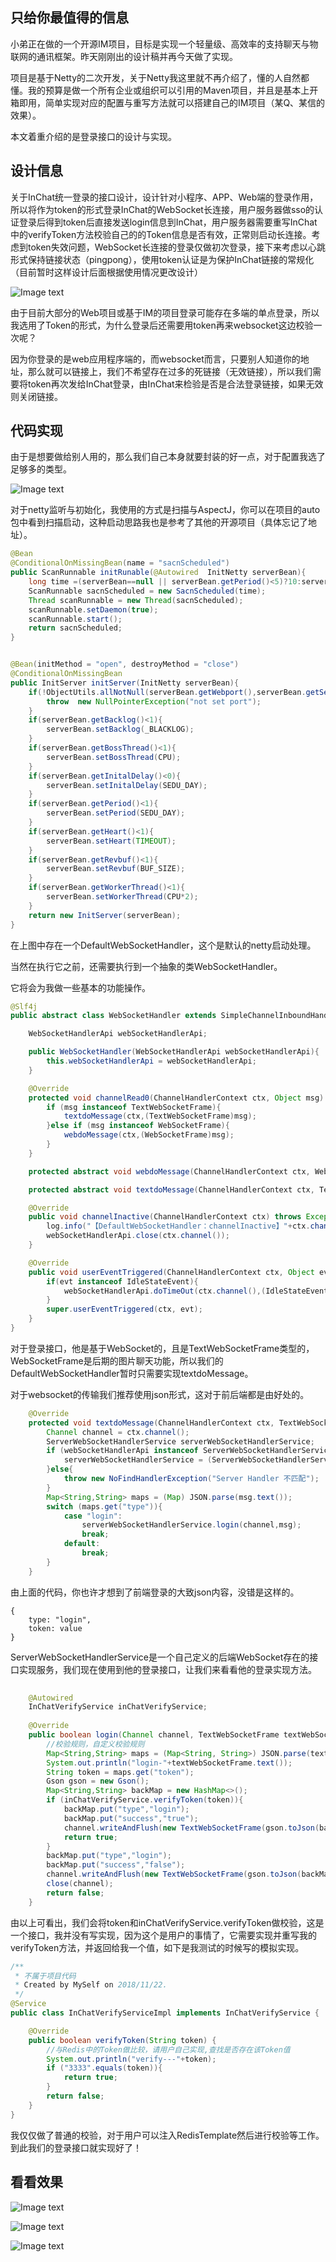 ## 只给你最值得的信息

小弟正在做的一个开源IM项目，目标是实现一个轻量级、高效率的支持聊天与物联网的通讯框架。昨天刚刚出的设计稿并再今天做了实现。

项目是基于Netty的二次开发，关于Netty我这里就不再介绍了，懂的人自然都懂。我的预算是做一个所有企业或组织可以引用的Maven项目，并且是基本上开箱即用，简单实现对应的配置与重写方法就可以搭建自己的IM项目（某Q、某信的效果）。

本文着重介绍的是登录接口的设计与实现。

## 设计信息

关于InChat统一登录的接口设计，设计针对小程序、APP、Web端的登录作用，所以将作为token的形式登录InChat的WebSocket长连接，用户服务器做sso的认证登录后得到token后直接发送login信息到InChat，用户服务器需要重写InChat中的verifyToken方法校验自己的的Token信息是否有效，正常则启动长连接。考虑到token失效问题，WebSocket长连接的登录仅做初次登录，接下来考虑以心跳形式保持链接状态（pingpong），使用token认证是为保护InChat链接的常规化（目前暂时这样设计后面根据使用情况更改设计）

![Image text](https://raw.githubusercontent.com/UncleCatMySelf/img-myself/master/img/inchat/%E6%9C%AA%E5%91%BD%E5%90%8D%E6%96%87%E4%BB%B6(13).png)

由于目前大部分的Web项目或基于IM的项目登录可能存在多端的单点登录，所以我选用了Token的形式，为什么登录后还需要用token再来websocket这边校验一次呢？

因为你登录的是web应用程序端的，而websocket而言，只要别人知道你的地址，那么就可以链接上，我们不希望存在过多的死链接（无效链接），所以我们需要将token再次发给InChat登录，由InChat来检验是否是合法登录链接，如果无效则关闭链接。

## 代码实现

由于是想要做给别人用的，那么我们自己本身就要封装的好一点，对于配置我选了足够多的类型。

![Image text](https://raw.githubusercontent.com/UncleCatMySelf/img-myself/master/img/inchat/%E5%BE%AE%E4%BF%A1%E5%9B%BE%E7%89%87_20181122171455.png)

对于netty监听与初始化，我使用的方式是扫描与AspectJ，你可以在项目的auto包中看到扫描启动，这种启动思路我也是参考了其他的开源项目（具体忘记了地址）。

```java
@Bean
@ConditionalOnMissingBean(name = "sacnScheduled")
public ScanRunnable initRunable(@Autowired  InitNetty serverBean){
    long time =(serverBean==null || serverBean.getPeriod()<5)?10:serverBean.getPeriod();
    ScanRunnable sacnScheduled = new SacnScheduled(time);
    Thread scanRunnable = new Thread(sacnScheduled);
    scanRunnable.setDaemon(true);
    scanRunnable.start();
    return sacnScheduled;
}


@Bean(initMethod = "open", destroyMethod = "close")
@ConditionalOnMissingBean
public InitServer initServer(InitNetty serverBean){
    if(!ObjectUtils.allNotNull(serverBean.getWebport(),serverBean.getServerName())){
        throw  new NullPointerException("not set port");
    }
    if(serverBean.getBacklog()<1){
        serverBean.setBacklog(_BLACKLOG);
    }
    if(serverBean.getBossThread()<1){
        serverBean.setBossThread(CPU);
    }
    if(serverBean.getInitalDelay()<0){
        serverBean.setInitalDelay(SEDU_DAY);
    }
    if(serverBean.getPeriod()<1){
        serverBean.setPeriod(SEDU_DAY);
    }
    if(serverBean.getHeart()<1){
        serverBean.setHeart(TIMEOUT);
    }
    if(serverBean.getRevbuf()<1){
        serverBean.setRevbuf(BUF_SIZE);
    }
    if(serverBean.getWorkerThread()<1){
        serverBean.setWorkerThread(CPU*2);
    }
    return new InitServer(serverBean);
}
```


在上图中存在一个DefaultWebSocketHandler，这个是默认的netty启动处理。

当然在执行它之前，还需要执行到一个抽象的类WebSocketHandler。

它将会为我做一些基本的功能操作。

```java
@Slf4j
public abstract class WebSocketHandler extends SimpleChannelInboundHandler<Object> {

    WebSocketHandlerApi webSocketHandlerApi;

    public WebSocketHandler(WebSocketHandlerApi webSocketHandlerApi){
        this.webSocketHandlerApi = webSocketHandlerApi;
    }

    @Override
    protected void channelRead0(ChannelHandlerContext ctx, Object msg) throws Exception {
        if (msg instanceof TextWebSocketFrame){
            textdoMessage(ctx,(TextWebSocketFrame)msg);
        }else if (msg instanceof WebSocketFrame){
            webdoMessage(ctx,(WebSocketFrame)msg);
        }
    }

    protected abstract void webdoMessage(ChannelHandlerContext ctx, WebSocketFrame msg);

    protected abstract void textdoMessage(ChannelHandlerContext ctx, TextWebSocketFrame msg);

    @Override
    public void channelInactive(ChannelHandlerContext ctx) throws Exception {
        log.info("【DefaultWebSocketHandler：channelInactive】"+ctx.channel().localAddress().toString()+"关闭成功");
        webSocketHandlerApi.close(ctx.channel());
    }

    @Override
    public void userEventTriggered(ChannelHandlerContext ctx, Object evt) throws Exception {
        if(evt instanceof IdleStateEvent){
            webSocketHandlerApi.doTimeOut(ctx.channel(),(IdleStateEvent)evt);
        }
        super.userEventTriggered(ctx, evt);
    }
}
```

对于登录接口，他是基于WebSocket的，且是TextWebSocketFrame类型的，WebSocketFrame是后期的图片聊天功能，所以我们的DefaultWebSocketHandler暂时只需要实现textdoMessage。

对于websocket的传输我们推荐使用json形式，这对于前后端都是由好处的。

```java
    @Override
    protected void textdoMessage(ChannelHandlerContext ctx, TextWebSocketFrame msg) {
        Channel channel = ctx.channel();
        ServerWebSocketHandlerService serverWebSocketHandlerService;
        if (webSocketHandlerApi instanceof ServerWebSocketHandlerService){
            serverWebSocketHandlerService = (ServerWebSocketHandlerService)webSocketHandlerApi;
        }else{
            throw new NoFindHandlerException("Server Handler 不匹配");
        }
        Map<String,String> maps = (Map) JSON.parse(msg.text());
        switch (maps.get("type")){
            case "login":
                serverWebSocketHandlerService.login(channel,msg);
                break;
            default:
                break;
        }
    }
```

由上面的代码，你也许才想到了前端登录的大致json内容，没错是这样的。

```
{
    type: "login",
    token: value
}
```

ServerWebSocketHandlerService是一个自己定义的后端WebSocket存在的接口实现服务，我们现在使用到他的登录接口，让我们来看看他的登录实现方法。

```java
    
    @Autowired
    InChatVerifyService inChatVerifyService;
    
    @Override
    public boolean login(Channel channel, TextWebSocketFrame textWebSocketFrame) {
        //校验规则，自定义校验规则
        Map<String,String> maps = (Map<String, String>) JSON.parse(textWebSocketFrame.text());
        System.out.println("login-"+textWebSocketFrame.text());
        String token = maps.get("token");
        Gson gson = new Gson();
        Map<String,String> backMap = new HashMap<>();
        if (inChatVerifyService.verifyToken(token)){
            backMap.put("type","login");
            backMap.put("success","true");
            channel.writeAndFlush(new TextWebSocketFrame(gson.toJson(backMap)));
            return true;
        }
        backMap.put("type","login");
        backMap.put("success","false");
        channel.writeAndFlush(new TextWebSocketFrame(gson.toJson(backMap)));
        close(channel);
        return false;
    }
```

由以上可看出，我们会将token和inChatVerifyService.verifyToken做校验，这是一个接口，我并没有写实现，因为这个是用户的事情了，它需要实现并重写我的verifyToken方法，并返回给我一个值，如下是我测试的时候写的模拟实现。

```java
/**
 * 不属于项目代码
 * Created by MySelf on 2018/11/22.
 */
@Service
public class InChatVerifyServiceImpl implements InChatVerifyService {

    @Override
    public boolean verifyToken(String token) {
        //与Redis中的Token做比较，请用户自己实现,查找是否存在该Token值
        System.out.println("verify---"+token);
        if ("3333".equals(token)){
            return true;
        }
        return false;
    }
}
```

我仅仅做了普通的校验，对于用户可以注入RedisTemplate然后进行校验等工作。到此我们的登录接口就实现好了！

## 看看效果

![Image text](https://raw.githubusercontent.com/UncleCatMySelf/img-myself/master/img/inchat/%E5%BE%AE%E4%BF%A1%E5%9B%BE%E7%89%87_20181122171241.png)

![Image text](https://raw.githubusercontent.com/UncleCatMySelf/img-myself/master/img/inchat/%E5%BE%AE%E4%BF%A1%E5%9B%BE%E7%89%87_20181122171245.png)

![Image text](https://raw.githubusercontent.com/UncleCatMySelf/img-myself/master/img/inchat/%E5%BE%AE%E4%BF%A1%E5%9B%BE%E7%89%87_20181122171247.png)
